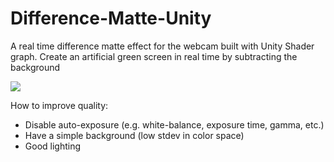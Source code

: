 # Difference-Matte-Unity
A real time difference matte effect for the webcam built with Unity Shader graph. Create an artificial green screen in real time by subtracting the background

![](difference_matte.gif)

How to improve quality: 
- Disable auto-exposure (e.g. white-balance, exposure time, gamma, etc.)
- Have a simple background (low stdev in color space)
- Good lighting